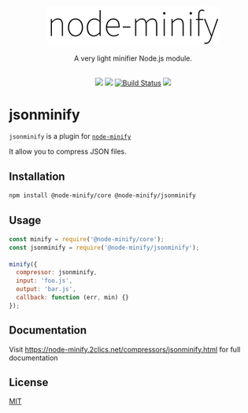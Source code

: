 <p align="center"><img src="/static/node-minify.svg" width="348" alt="node-minify"></p>

<p align="center">A very light minifier Node.js module.</p>

<p align="center">
  <br>
  <a href="https://npmjs.org/package/@node-minify/jsonminify"><img src="https://img.shields.io/npm/v/@node-minify/jsonminify.svg"></a>
  <a href="https://npmjs.org/package/@node-minify/jsonminify"><img src="https://img.shields.io/npm/dm/@node-minify/jsonminify.svg"></a>
  <a href="https://github.com/srod/node-minify/actions"><img alt="Build Status" src="https://img.shields.io/endpoint.svg?url=https%3A%2F%2Factions-badge.atrox.dev%2Fsrod%2Fnode-minify%2Fbadge%3Fref%3Ddevelop&style=flat" /></a>
  <a href="https://codecov.io/gh/srod/node-minify"><img src="https://codecov.io/gh/srod/node-minify/branch/develop/graph/badge.svg"></a>
</p>

# jsonminify

`jsonminify` is a plugin for [`node-minify`](https://github.com/srod/node-minify)

It allow you to compress JSON files.

## Installation

```bash
npm install @node-minify/core @node-minify/jsonminify
```

## Usage

```js
const minify = require('@node-minify/core');
const jsonminify = require('@node-minify/jsonminify');

minify({
  compressor: jsonminify,
  input: 'foo.js',
  output: 'bar.js',
  callback: function (err, min) {}
});
```

## Documentation

Visit https://node-minify.2clics.net/compressors/jsonminify.html for full documentation

## License

[MIT](https://github.com/srod/node-minify/blob/develop/LICENSE)
